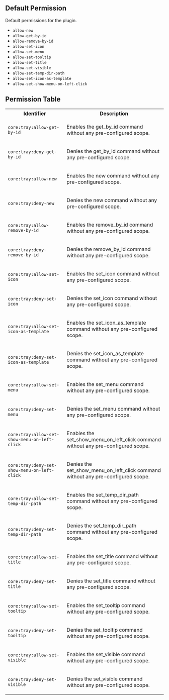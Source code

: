 ## Default Permission

Default permissions for the plugin.

-   `allow-new`
-   `allow-get-by-id`
-   `allow-remove-by-id`
-   `allow-set-icon`
-   `allow-set-menu`
-   `allow-set-tooltip`
-   `allow-set-title`
-   `allow-set-visible`
-   `allow-set-temp-dir-path`
-   `allow-set-icon-as-template`
-   `allow-set-show-menu-on-left-click`

## Permission Table

<table>
<tr>
<th>Identifier</th>
<th>Description</th>
</tr>

<tr>
<td>

`core:tray:allow-get-by-id`

</td>
<td>

Enables the get_by_id command without any pre-configured scope.

</td>
</tr>

<tr>
<td>

`core:tray:deny-get-by-id`

</td>
<td>

Denies the get_by_id command without any pre-configured scope.

</td>
</tr>

<tr>
<td>

`core:tray:allow-new`

</td>
<td>

Enables the new command without any pre-configured scope.

</td>
</tr>

<tr>
<td>

`core:tray:deny-new`

</td>
<td>

Denies the new command without any pre-configured scope.

</td>
</tr>

<tr>
<td>

`core:tray:allow-remove-by-id`

</td>
<td>

Enables the remove_by_id command without any pre-configured scope.

</td>
</tr>

<tr>
<td>

`core:tray:deny-remove-by-id`

</td>
<td>

Denies the remove_by_id command without any pre-configured scope.

</td>
</tr>

<tr>
<td>

`core:tray:allow-set-icon`

</td>
<td>

Enables the set_icon command without any pre-configured scope.

</td>
</tr>

<tr>
<td>

`core:tray:deny-set-icon`

</td>
<td>

Denies the set_icon command without any pre-configured scope.

</td>
</tr>

<tr>
<td>

`core:tray:allow-set-icon-as-template`

</td>
<td>

Enables the set_icon_as_template command without any pre-configured scope.

</td>
</tr>

<tr>
<td>

`core:tray:deny-set-icon-as-template`

</td>
<td>

Denies the set_icon_as_template command without any pre-configured scope.

</td>
</tr>

<tr>
<td>

`core:tray:allow-set-menu`

</td>
<td>

Enables the set_menu command without any pre-configured scope.

</td>
</tr>

<tr>
<td>

`core:tray:deny-set-menu`

</td>
<td>

Denies the set_menu command without any pre-configured scope.

</td>
</tr>

<tr>
<td>

`core:tray:allow-set-show-menu-on-left-click`

</td>
<td>

Enables the set_show_menu_on_left_click command without any pre-configured
scope.

</td>
</tr>

<tr>
<td>

`core:tray:deny-set-show-menu-on-left-click`

</td>
<td>

Denies the set_show_menu_on_left_click command without any pre-configured scope.

</td>
</tr>

<tr>
<td>

`core:tray:allow-set-temp-dir-path`

</td>
<td>

Enables the set_temp_dir_path command without any pre-configured scope.

</td>
</tr>

<tr>
<td>

`core:tray:deny-set-temp-dir-path`

</td>
<td>

Denies the set_temp_dir_path command without any pre-configured scope.

</td>
</tr>

<tr>
<td>

`core:tray:allow-set-title`

</td>
<td>

Enables the set_title command without any pre-configured scope.

</td>
</tr>

<tr>
<td>

`core:tray:deny-set-title`

</td>
<td>

Denies the set_title command without any pre-configured scope.

</td>
</tr>

<tr>
<td>

`core:tray:allow-set-tooltip`

</td>
<td>

Enables the set_tooltip command without any pre-configured scope.

</td>
</tr>

<tr>
<td>

`core:tray:deny-set-tooltip`

</td>
<td>

Denies the set_tooltip command without any pre-configured scope.

</td>
</tr>

<tr>
<td>

`core:tray:allow-set-visible`

</td>
<td>

Enables the set_visible command without any pre-configured scope.

</td>
</tr>

<tr>
<td>

`core:tray:deny-set-visible`

</td>
<td>

Denies the set_visible command without any pre-configured scope.

</td>
</tr>
</table>
